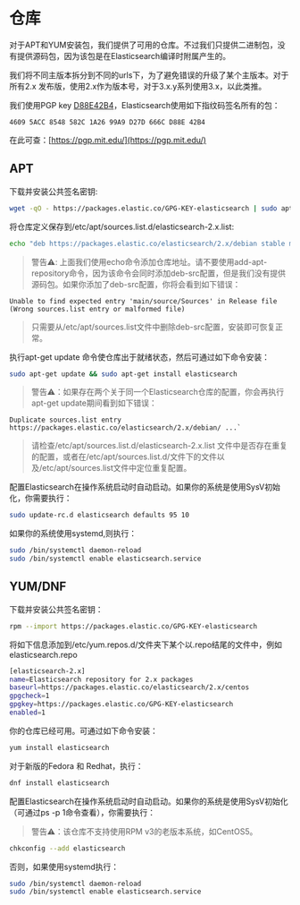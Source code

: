 # 仓库

对于APT和YUM安装包，我们提供了可用的仓库。不过我们只提供二进制包，没有提供源码包，因为该包是在Elasticsearch编译时附属产生的。

我们将不同主版本拆分到不同的urls下，为了避免错误的升级了某个主版本。对于所有2.x 发布版，使用2.x作为版本号，对于3.x.y系列使用3.x，以此类推。

我们使用PGP key [D88E42B4](https://pgp.mit.edu/pks/lookup?op=vindex&search=0xD27D666CD88E42B4)，Elasticsearch使用如下指纹码签名所有的包：

```
4609 5ACC 8548 582C 1A26 99A9 D27D 666C D88E 42B4
```

在此可查：[https://pgp.mit.edu/](https://pgp.mit.edu/)

## APT

下载并安装公共签名密钥:

```bash
wget -qO - https://packages.elastic.co/GPG-KEY-elasticsearch | sudo apt-key add -
```

将仓库定义保存到/etc/apt/sources.list.d/elasticsearch-2.x.list:

```bash
echo "deb https://packages.elastic.co/elasticsearch/2.x/debian stable main" | sudo tee -a /etc/apt/sources.list.d/elasticsearch-2.x.list
```

> 警告⚠️: 上面我们使用echo命令添加仓库地址。请不要使用add-apt-repository命令，因为该命令会同时添加deb-src配置，但是我们没有提供源码包。如果你添加了deb-src配置，你将会看到如下错误：
>
```
Unable to find expected entry 'main/source/Sources' in Release file (Wrong sources.list entry or malformed file)
```
> 只需要从/etc/apt/sources.list文件中删除deb-src配置，安装即可恢复正常。

执行apt-get update 命令使仓库出于就绪状态，然后可通过如下命令安装：

```bash
sudo apt-get update && sudo apt-get install elasticsearch
```

> 警告⚠️：如果存在两个关于同一个Elasticsearch仓库的配置，你会再执行apt-get update期间看到如下错误：
>
```
Duplicate sources.list entry https://packages.elastic.co/elasticsearch/2.x/debian/ ...`
```
> 请检查/etc/apt/sources.list.d/elasticsearch-2.x.list 文件中是否存在重复的配置，或者在/etc/apt/sources.list.d/文件下的文件以及/etc/apt/sources.list文件中定位重复配置。

配置Elasticsearch在操作系统启动时自动启动。如果你的系统是使用SysV初始化，你需要执行：

```bash
sudo update-rc.d elasticsearch defaults 95 10
```
如果你的系统使用systemd,则执行：

```bash
sudo /bin/systemctl daemon-reload
sudo /bin/systemctl enable elasticsearch.service
```

## YUM/DNF

下载并安装公共签名密钥：

```bash
rpm --import https://packages.elastic.co/GPG-KEY-elasticsearch
```

将如下信息添加到/etc/yum.repos.d/文件夹下某个以.repo结尾的文件中，例如 elasticsearch.repo

```bash
[elasticsearch-2.x]
name=Elasticsearch repository for 2.x packages
baseurl=https://packages.elastic.co/elasticsearch/2.x/centos
gpgcheck=1
gpgkey=https://packages.elastic.co/GPG-KEY-elasticsearch
enabled=1
```

你的仓库已经可用。可通过如下命令安装：

```bash
yum install elasticsearch
```

对于新版的Fedora 和 Redhat，执行：

```bash
dnf install elasticsearch
```

配置Elasticsearch在操作系统启动时自动启动。如果你的系统是使用SysV初始化（可通过ps -p 1命令查看），你需要执行：

> 警告⚠️：该仓库不支持使用RPM v3的老版本系统，如CentOS5。

```bash
chkconfig --add elasticsearch
```

否则，如果使用systemd执行：

```bash
sudo /bin/systemctl daemon-reload
sudo /bin/systemctl enable elasticsearch.service
```

